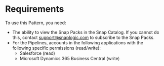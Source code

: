 # Requirements

To use this Pattern, you need:

* The ability to view the Snap Packs in the Snap Catalog. If you cannot do this, contact [support@snaplogic.com](mailto:support@snaplogic.com) to subscribe to the Snap Packs.
* For the Pipelines, accounts in the following applications with the following specific permissions (read/write):
  * Salesforce (read)
  * Microsoft Dynamics 365 Business Central (write)
